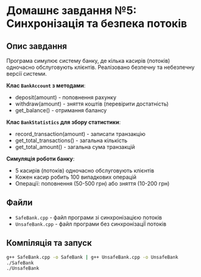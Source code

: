 # Домашнє завдання №5: Синхронізація та безпека потоків

## Опис завдання
Програма симулює систему банку, де кілька касирів (потоків) одночасно обслуговують клієнтів. Реалізовано безпечну та небезпечну версії системи.

**Клас `BankAccount` з методами**:
 - deposit(amount) - поповнення рахунку
 - withdraw(amount) - зняття коштів (перевірити достатність)
 - get_balance() - отримання балансу

**Клас `BankStatistics` для збору статистики**:
 - record_transaction(amount) - записати транзакцію
 - get_total_transactions() - загальна кількість
 - get_total_amount() - загальна сума транзакцій

**Симуляція роботи банку**:
 - 5 касирів (потоків) одночасно обслуговують клієнтів
 - Кожен касир робить 100 випадкових операцій
 - Операції: поповнення (50-500 грн) або зняття (10-200 грн)

## Файли
- `SafeBank.cpp` - файл програми зі синхронізацією потоків
- `UnsafeBank.cpp` - файл програми без синхронізаціЇ потоків

## Компіляція та запуск
```bash
g++ SafeBank.cpp -o SafeBank | g++ UnsafeBank.cpp -o UnsafeBank
./SafeBank
./UnsafeBank
```